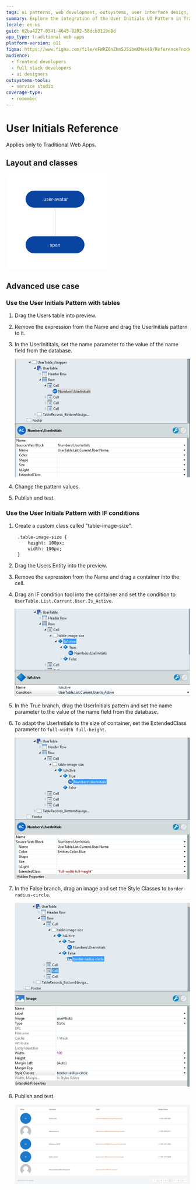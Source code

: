 ```yaml
---
tags: ui patterns, web development, outsystems, user interface design, application development
summary: Explore the integration of the User Initials UI Pattern in Traditional Web Apps using OutSystems 11 (O11).
locale: en-us
guid: 02ba4227-0341-4645-8202-58dcb3119d8d
app_type: traditional web apps
platform-version: o11
figma: https://www.figma.com/file/eFWRZ0nZhm5J5ibmKMak49/Reference?node-id=615:618
audience:
  - frontend developers
  - full stack developers
  - ui designers
outsystems-tools:
  - service studio
coverage-type:
  - remember
---
```


# User Initials Reference

<div class="info" markdown="1">

Applies only to Traditional Web Apps.

</div>

## Layout and classes

![Diagram showing the layout and classes for the User Initials UI Pattern in Traditional Web Apps](images/userinitials-2-diag.png "User Initials Layout Diagram")

## Advanced use case

### Use the User Initials Pattern with tables

1. Drag the Users table into preview.

1. Remove the expression from the Name and drag the UserInitials pattern to it.

1. In the UserInititals, set the name parameter to the value of the name field from the database.

    ![Screenshot of the User Initials Pattern being used within a table in a Traditional Web App](images/userinitials-3-ss.png "User Initials in Table Preview")

1. Change the pattern values.

1. Publish and test.

### Use the User Initials Pattern with IF conditions

1. Create a custom class called "table-image-size".

        .table-image-size {
            height: 100px;
            width: 100px;
        }

1. Drag the Users Entity into the preview.

1. Remove the expression from the Name and drag a container into the cell.

1. Drag an IF condition tool into the container and set the condition to `UserTable.List.Current.User.Is_Active`.

    ![Screenshot showing the IF condition tool being used in the User Initials Pattern setup](images/userinitials-5-ss.png "IF Condition Tool in User Initials")

1. In the True branch, drag the UserInitials pattern and set the name parameter to the value of the name field from the database.

1. To adapt the UserInitials to the size of container, set the ExtendedClass parameter to `full-width full-height`.

    ![Screenshot of the True branch configuration for the User Initials Pattern with extended class parameters](images/userinitials-6-ss.png "User Initials True Branch Configuration")

1. In the False branch, drag an image and set the Style Classes to  `border-radius-circle`.

    ![Screenshot of the False branch in the User Initials Pattern showing an image with a circular border](images/userinitials-7-ss.png "User Initials False Branch Image")

1. Publish and test.

    ![Screenshot of the published test for the User Initials Pattern in a Traditional Web App](images/userinitials-8-ss.png "Published User Initials Test")
